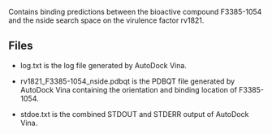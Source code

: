 Contains binding predictions between the bioactive compound F3385-1054 and the nside search space on the virulence factor rv1821.

## Files

- log.txt is the log file generated by AutoDock Vina.

- rv1821_F3385-1054_nside.pdbqt is the PDBQT file generated by AutoDock Vina containing the orientation and binding location of F3385-1054.

- stdoe.txt is the combined STDOUT and STDERR output of AutoDock Vina.

